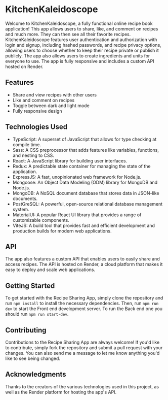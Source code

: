 # KitchenKaleidoscope

Welcome to KitchenKaleidoscope, a fully functional online recipe book application! This app allows users to share, like, and comment on recipes and much more. They can then see all their favorite recipes. KitchenKaleidoscope features user authentication and authorization with login and signup, including hashed passwords, and recipe privacy options, allowing users to choose whether to keep their recipe private or publish it publicly. The app also allows users to create ingredients and units for everyone to use. The app is fully responsive and includes a custom API hosted on Render.

## Features

-   Share and view recipes with other users
-   Like and comment on recipes
-   Toggle between dark and light mode
-   Fully responsive design

## Technologies Used

-   TypeScript: A superset of JavaScript that allows for type checking at compile time.
-   Sass: A CSS preprocessor that adds features like variables, functions, and nesting to CSS.
-   React: A JavaScript library for building user interfaces.
-   Redux: A predictable state container for managing the state of the application.
-   ExpressJS: A fast, unopinionated web framework for Node.js.
-   Mongoose: An Object Data Modeling (ODM) library for MongoDB and Node.js.
-   MongoDB: A NoSQL document database that stores data in JSON-like documents.
-   PostGreSQL: A powerful, open-source relational database management system.
-   MaterialUI: A popular React UI library that provides a range of customizable components.
-   ViteJS: A build tool that provides fast and efficient development and production builds for modern web applications.

## API

The app also features a custom API that enables users to easily share and access recipes. The API is hosted on Render, a cloud platform that makes it easy to deploy and scale web applications.

## Getting Started

To get started with the Recipe Sharing App, simply clone the repository and run `npm install` to install the necessary dependencies. Then, run `npm run dev` to start the Front end development server. To run the Back end one you should run `npm run start-dev`.

## Contributing

Contributions to the Recipe Sharing App are always welcome! If you'd like to contribute, simply fork the repository and submit a pull request with your changes. You can also send me a message to let me know anything you'd like to see being changed.

## Acknowledgments

Thanks to the creators of the various technologies used in this project, as well as the Render platform for hosting the app's API.
